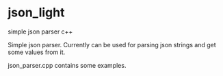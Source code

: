 # json_light
simple json parser c++

Simple json parser. 
Currently can be used for parsing json strings and get some values from it.

json_parser.cpp contains some examples.
